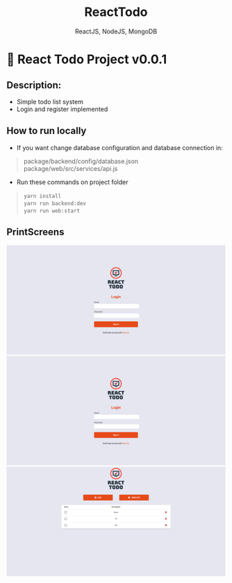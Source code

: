 <p align="center">
  <h1 align="center"> ReactTodo </h1>
  <p align="center"> ReactJS, NodeJS, MongoDB </p>
</p>

<p align="center">
</p>


# :blue_book: React Todo Project v0.0.1

## Description:

* Simple todo list system
* Login and register implemented

## How to run locally

* If you want change database configuration and database connection in:

> package/backend/config/database.json
> package/web/src/services/api.js

* Run these commands on project folder

> `yarn install`<br>
> `yarn run backend:dev`<br>
> `yarn run web:start`<br>

## PrintScreens

![Login Page](assets/login.png "Login Page") ![Register Page](assets/login.png "Register Page") ![Todo Page](assets/todo.png "Todo Page")
